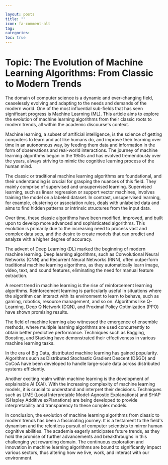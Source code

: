 ```yaml
---

layout: posts
title: ""
icon: fa-comment-alt
tag: 
categories: 
toc: true
---
```



# Topic: The Evolution of Machine Learning Algorithms: From Classic to Modern Trends

The domain of computer science is a dynamic and ever-changing field, ceaselessly evolving and adapting to the needs and demands of the modern world. One of the most influential sub-fields that has seen significant progress is Machine Learning (ML). This article aims to explore the evolution of machine learning algorithms from their classic roots to modern trends, all within the academic discourse's context.

Machine learning, a subset of artificial intelligence, is the science of getting computers to learn and act like humans do, and improve their learning over time in an autonomous way, by feeding them data and information in the form of observations and real-world interactions. The journey of machine learning algorithms began in the 1950s and has evolved tremendously over the years, always striving to mimic the cognitive learning process of the human mind.

The classic or traditional machine learning algorithms are foundational, and their understanding is crucial for grasping the nuances of this field. They mainly comprise of supervised and unsupervised learning. Supervised learning, such as linear regression or support vector machines, involves training the model on a labeled dataset. In contrast, unsupervised learning, for example, clustering or association rules, deals with unlabeled data and aims to find hidden patterns or intrinsic structures from the input data.

Over time, these classic algorithms have been modified, improved, and built upon to develop more advanced and sophisticated algorithms. This evolution is primarily due to the increasing need to process vast and complex data sets, and the desire to create models that can predict and analyze with a higher degree of accuracy.

The advent of Deep Learning (DL) marked the beginning of modern machine learning. Deep learning algorithms, such as Convolutional Neural Networks (CNN) and Recurrent Neural Networks (RNN), often outperform traditional machine learning algorithms, as they automatically learn image, video, text, and sound features, eliminating the need for manual feature extraction.

A recent trend in machine learning is the rise of reinforcement learning algorithms. Reinforcement learning is particularly useful in situations where the algorithm can interact with its environment to learn to behave, such as gaming, robotics, resource management, and so on. Algorithms like Q-Learning, Deep Q Network (DQN), and Proximal Policy Optimization (PPO) have shown promising results.

The field of machine learning also witnessed the emergence of ensemble methods, where multiple learning algorithms are used concurrently to obtain better predictive performance. Techniques such as Bagging, Boosting, and Stacking have demonstrated their effectiveness in various machine learning tasks.

In the era of Big Data, distributed machine learning has gained popularity. Algorithms such as Distributed Stochastic Gradient Descent (DSGD) and CoCoA have been developed to handle large-scale data across distributed systems efficiently.

Another exciting realm within machine learning is the development of explainable AI (XAI). With the increasing complexity of machine learning models, it is crucial to understand and interpret their decisions. Techniques such as LIME (Local Interpretable Model-Agnostic Explanations) and SHAP (SHapley Additive exPlanations) are being developed to provide interpretability and transparency to these complex models.

In conclusion, the evolution of machine learning algorithms from classic to modern trends has been a fascinating journey. It is a testament to the field's dynamism and the relentless pursuit of computer scientists to mirror human cognitive abilities. The academia eagerly anticipates future trends, as they hold the promise of further advancements and breakthroughs in this challenging yet rewarding domain. The continuous exploration and innovation in machine learning algorithms are bound to significantly impact various sectors, thus altering how we live, work, and interact with our environment.